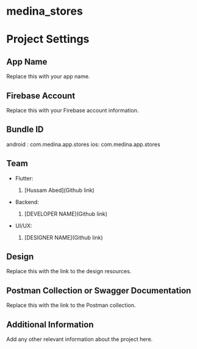 # medina_stores

# Project Settings

## App Name

Replace this with your app name.

## Firebase Account

Replace this with your Firebase account information.

## Bundle ID

android : com.medina.app.stores
ios: com.medina.app.stores

## Team

- Flutter:

  1. [Hussam Abed](Github link)

- Backend:

  1. [DEVELOPER NAME](Github link)

- UI/UX:

  1. [DESIGNER NAME](Github link)

## Design

Replace this with the link to the design resources.

## Postman Collection or Swagger Documentation

Replace this with the link to the Postman collection.

## Additional Information

Add any other relevant information about the project here.

